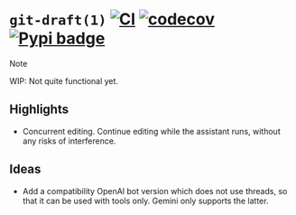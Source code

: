 # `git-draft(1)` [![CI](https://github.com/mtth/git-draft/actions/workflows/ci.yaml/badge.svg)](https://github.com/mtth/git-draft/actions/workflows/ci.yaml) [![codecov](https://codecov.io/gh/mtth/git-draft/graph/badge.svg?token=3OTKAI0FP6)](https://codecov.io/gh/mtth/git-draft) [![Pypi badge](https://badge.fury.io/py/git-draft.svg)](https://pypi.python.org/pypi/git-draft/)

> [!NOTE]
> WIP: Not quite functional yet.

## Highlights

* Concurrent editing. Continue editing while the assistant runs, without any
  risks of interference.


## Ideas

* Add a compatibility OpenAI bot version which does not use threads, so that it
  can be used with tools only. Gemini only supports the latter.
